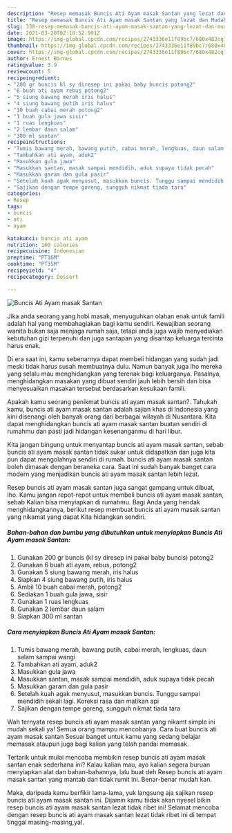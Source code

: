 ```yaml
---
description: "Resep memasak Buncis Ati Ayam masak Santan yang lezat dan Mudah Dibuat"
title: "Resep memasak Buncis Ati Ayam masak Santan yang lezat dan Mudah Dibuat"
slug: 330-resep-memasak-buncis-ati-ayam-masak-santan-yang-lezat-dan-mudah-dibuat
date: 2021-03-20T02:18:52.991Z
image: https://img-global.cpcdn.com/recipes/2743336e11f89bc7/680x482cq70/buncis-ati-ayam-masak-santan-foto-resep-utama.jpg
thumbnail: https://img-global.cpcdn.com/recipes/2743336e11f89bc7/680x482cq70/buncis-ati-ayam-masak-santan-foto-resep-utama.jpg
cover: https://img-global.cpcdn.com/recipes/2743336e11f89bc7/680x482cq70/buncis-ati-ayam-masak-santan-foto-resep-utama.jpg
author: Ernest Barnes
ratingvalue: 3.9
reviewcount: 5
recipeingredient:
- "200 gr buncis kl sy diresep ini pakai baby buncis potong2"
- "6 buah ati ayam rebus potong2"
- "5 siung bawang merah iris halus"
- "4 siung bawang putih iris halus"
- "10 buah cabai merah potong2"
- "1 buah gula jawa sisir"
- "1 ruas lengkuas"
- "2 lembar daun salam"
- "300 ml santan"
recipeinstructions:
- "Tumis bawang merah, bawang putih, cabai merah, lengkuas, daun salam sampai wangi"
- "Tambahkan ati ayam, aduk2"
- "Masukkan gula jawa"
- "Masukkan santan, masak sampai mendidih, aduk supaya tidak pecah"
- "Masukkan garam dan gula pasir"
- "Setelah kuah agak menyusut, masukkan buncis. Tunggu sampai mendidih sekali lagi. Koreksi rasa dan matikan api"
- "Sajikan dengan tempe goreng, sungguh nikmat tiada tara"
categories:
- Resep
tags:
- buncis
- ati
- ayam

katakunci: buncis ati ayam 
nutrition: 160 calories
recipecuisine: Indonesian
preptime: "PT16M"
cooktime: "PT35M"
recipeyield: "4"
recipecategory: Dessert

---
```



![Buncis Ati Ayam masak Santan](https://img-global.cpcdn.com/recipes/2743336e11f89bc7/680x482cq70/buncis-ati-ayam-masak-santan-foto-resep-utama.jpg)

Jika anda seorang yang hobi masak, menyuguhkan olahan enak untuk famili adalah hal yang membahagiakan bagi kamu sendiri. Kewajiban seorang  wanita bukan saja menjaga rumah saja, tetapi anda juga wajib menyediakan kebutuhan gizi terpenuhi dan juga santapan yang disantap keluarga tercinta harus enak.

Di era  saat ini, kamu sebenarnya dapat membeli hidangan yang sudah jadi meski tidak harus susah membuatnya dulu. Namun banyak juga lho mereka yang selalu mau menghidangkan yang terenak bagi keluarganya. Pasalnya, menghidangkan masakan yang dibuat sendiri jauh lebih bersih dan bisa menyesuaikan masakan tersebut berdasarkan kesukaan famili. 



Apakah kamu seorang penikmat buncis ati ayam masak santan?. Tahukah kamu, buncis ati ayam masak santan adalah sajian khas di Indonesia yang kini disenangi oleh banyak orang dari berbagai wilayah di Nusantara. Kita dapat menghidangkan buncis ati ayam masak santan buatan sendiri di rumahmu dan pasti jadi hidangan kesenanganmu di hari libur.

Kita jangan bingung untuk menyantap buncis ati ayam masak santan, sebab buncis ati ayam masak santan tidak sukar untuk didapatkan dan juga kita pun dapat mengolahnya sendiri di rumah. buncis ati ayam masak santan boleh dimasak dengan beraneka cara. Saat ini sudah banyak banget cara modern yang menjadikan buncis ati ayam masak santan lebih lezat.

Resep buncis ati ayam masak santan juga sangat gampang untuk dibuat, lho. Kamu jangan repot-repot untuk membeli buncis ati ayam masak santan, sebab Kalian bisa menyiapkan di rumahmu. Bagi Anda yang hendak menghidangkannya, berikut resep membuat buncis ati ayam masak santan yang nikamat yang dapat Kita hidangkan sendiri.

<!--inarticleads1-->

##### Bahan-bahan dan bumbu yang dibutuhkan untuk menyiapkan Buncis Ati Ayam masak Santan:

1. Gunakan 200 gr buncis (kl sy diresep ini pakai baby buncis) potong2
1. Gunakan 6 buah ati ayam, rebus, potong2
1. Gunakan 5 siung bawang merah, iris halus
1. Siapkan 4 siung bawang putih, iris halus
1. Ambil 10 buah cabai merah, potong2
1. Sediakan 1 buah gula jawa, sisir
1. Gunakan 1 ruas lengkuas
1. Gunakan 2 lembar daun salam
1. Siapkan 300 ml santan




<!--inarticleads2-->

##### Cara menyiapkan Buncis Ati Ayam masak Santan:

1. Tumis bawang merah, bawang putih, cabai merah, lengkuas, daun salam sampai wangi
1. Tambahkan ati ayam, aduk2
1. Masukkan gula jawa
1. Masukkan santan, masak sampai mendidih, aduk supaya tidak pecah
1. Masukkan garam dan gula pasir
1. Setelah kuah agak menyusut, masukkan buncis. Tunggu sampai mendidih sekali lagi. Koreksi rasa dan matikan api
1. Sajikan dengan tempe goreng, sungguh nikmat tiada tara




Wah ternyata resep buncis ati ayam masak santan yang nikamt simple ini mudah sekali ya! Semua orang mampu mencobanya. Cara buat buncis ati ayam masak santan Sesuai banget untuk kamu yang sedang belajar memasak ataupun juga bagi kalian yang telah pandai memasak.

Tertarik untuk mulai mencoba membikin resep buncis ati ayam masak santan enak sederhana ini? Kalau kalian mau, ayo kalian segera buruan menyiapkan alat dan bahan-bahannya, lalu buat deh Resep buncis ati ayam masak santan yang mantab dan tidak rumit ini. Benar-benar mudah kan. 

Maka, daripada kamu berfikir lama-lama, yuk langsung aja sajikan resep buncis ati ayam masak santan ini. Dijamin kamu tiidak akan nyesel bikin resep buncis ati ayam masak santan lezat tidak ribet ini! Selamat mencoba dengan resep buncis ati ayam masak santan lezat tidak ribet ini di tempat tinggal masing-masing,ya!.

